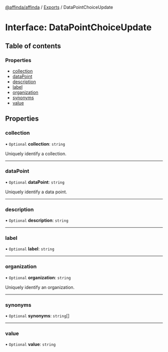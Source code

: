 [@affinda/affinda](../README.md) / [Exports](../modules.md) / DataPointChoiceUpdate

# Interface: DataPointChoiceUpdate

## Table of contents

### Properties

- [collection](DataPointChoiceUpdate.md#collection)
- [dataPoint](DataPointChoiceUpdate.md#datapoint)
- [description](DataPointChoiceUpdate.md#description)
- [label](DataPointChoiceUpdate.md#label)
- [organization](DataPointChoiceUpdate.md#organization)
- [synonyms](DataPointChoiceUpdate.md#synonyms)
- [value](DataPointChoiceUpdate.md#value)

## Properties

### collection

• `Optional` **collection**: `string`

Uniquely identify a collection.

___

### dataPoint

• `Optional` **dataPoint**: `string`

Uniquely identify a data point.

___

### description

• `Optional` **description**: `string`

___

### label

• `Optional` **label**: `string`

___

### organization

• `Optional` **organization**: `string`

Uniquely identify an organization.

___

### synonyms

• `Optional` **synonyms**: `string`[]

___

### value

• `Optional` **value**: `string`
